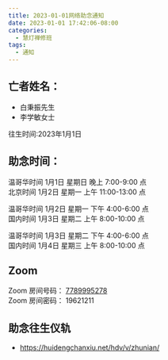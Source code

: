 ```yaml
---
title: 2023-01-01网络助念通知
date: 2023-01-01 17:42:06-08:00
categories:
  - 慧灯禅修班
tags:
  - 通知
---
```

## 亡者姓名：

- 白秉振先生
- 李学敏女士

往生时间:2023年1月1日

## 助念时间：  

温哥华时间 1月1日 星期日 晚上 7:00-9:00 点  
北京时间 1月2日 星期一 上午 11:00-13:00 点  

温哥华时间 1月2日 星期一 下午 4:00-6:00 点  
国内时间 1月3日 星期二 上午 8:00-10:00 点

温哥华时间 1月3日 星期二 下午 4:00-6:00 点  
国内时间 1月4日 星期三 上午 8:00-10:00 点


## Zoom

Zoom 房间号码： [7789995278](https://us02web.zoom.us/j/7789995278?pwd=VjZmbWJFY2k2K0E5RVB2cTNIQmhqUT09>)  
Zoom 房间密码： 19621211

## 助念往生仪轨

- <https://huidengchanxiu.net/hdv/v/zhunian/>